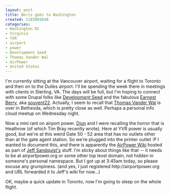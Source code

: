 ```yaml
--- 
layout: post
title: Boris goes to Washington
created: 1183901048
categories: 
- Washington DC
- Virginia
- YVR
- airport
- power
- Development Seed
- Thomas Vander Wal
- AirPower
- United States
---
```

<p>I'm currently sitting at the Vancouver airport, waiting for a flight to Toronto and then on to the Dulles airport. I'll be spending the week there in meetings with clients in Sterling, VA. The days will be full, but I'm hoping to connect with some Drupal folks like <a href="http://www.developmentseed.org">Development Seed</a> and the fabulous <a href="http://earnestberry.com/">Earnest Berry</a>, aka <a href="http://drupal.org/user/23325">souvent22</a>. Actually, I seem to recall that <a href="http://www.vanderwal.net/">Thomas Vander Wal</a> is over in Bethesda, which is pretty close as well. Perhaps a personal info cloud meetup on Wednesday night.</p>

<p>Now a mini rant on airport power. <a href="http://puregin.org">Djun</a> and I were recalling the horror that is Heathrow (of which Tim Bray recently wrote). Here at YVR power is usually good, but we're at this weird Gate 50 - 52 area that has no outlets other than at the gate agent station. So we're plugged into the printer outlet :P I wanted to document this, and there is apparently the <a href="http://wiki.jeffsandquist.com/default.aspx/AirPower/AirPower%20Home.html">AirPower Wiki</a> hosted as part of <a href="http://jeffsandquist.com">Jeff Sandquist's</a> stuff. I'm sticky about things like that -- it needs to be at airportpower.org or some other top level domain, not hidden in someone's personal namespace. But I got up at 3:45am today, so please excuse any grumpiness. (and yes, I just registered http://airportpower.org and URL forwarded it to Jeff's wiki for now...)</p>
<!--break-->
<p>OK, maybe a quick update in Toronto, now I'm going to sleep on the whole flight.</p>

